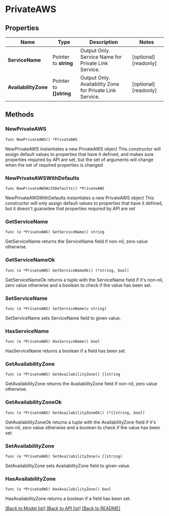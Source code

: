 # PrivateAWS

## Properties

Name | Type | Description | Notes
------------ | ------------- | ------------- | -------------
**ServiceName** | Pointer to **string** | Output Only. Service Name for Private Link Service. | [optional] [readonly] 
**AvailabilityZone** | Pointer to **[]string** | Output Only. Availability Zone for Private Link Service. | [optional] [readonly] 

## Methods

### NewPrivateAWS

`func NewPrivateAWS() *PrivateAWS`

NewPrivateAWS instantiates a new PrivateAWS object
This constructor will assign default values to properties that have it defined,
and makes sure properties required by API are set, but the set of arguments
will change when the set of required properties is changed

### NewPrivateAWSWithDefaults

`func NewPrivateAWSWithDefaults() *PrivateAWS`

NewPrivateAWSWithDefaults instantiates a new PrivateAWS object
This constructor will only assign default values to properties that have it defined,
but it doesn't guarantee that properties required by API are set

### GetServiceName

`func (o *PrivateAWS) GetServiceName() string`

GetServiceName returns the ServiceName field if non-nil, zero value otherwise.

### GetServiceNameOk

`func (o *PrivateAWS) GetServiceNameOk() (*string, bool)`

GetServiceNameOk returns a tuple with the ServiceName field if it's non-nil, zero value otherwise
and a boolean to check if the value has been set.

### SetServiceName

`func (o *PrivateAWS) SetServiceName(v string)`

SetServiceName sets ServiceName field to given value.

### HasServiceName

`func (o *PrivateAWS) HasServiceName() bool`

HasServiceName returns a boolean if a field has been set.

### GetAvailabilityZone

`func (o *PrivateAWS) GetAvailabilityZone() []string`

GetAvailabilityZone returns the AvailabilityZone field if non-nil, zero value otherwise.

### GetAvailabilityZoneOk

`func (o *PrivateAWS) GetAvailabilityZoneOk() (*[]string, bool)`

GetAvailabilityZoneOk returns a tuple with the AvailabilityZone field if it's non-nil, zero value otherwise
and a boolean to check if the value has been set.

### SetAvailabilityZone

`func (o *PrivateAWS) SetAvailabilityZone(v []string)`

SetAvailabilityZone sets AvailabilityZone field to given value.

### HasAvailabilityZone

`func (o *PrivateAWS) HasAvailabilityZone() bool`

HasAvailabilityZone returns a boolean if a field has been set.


[[Back to Model list]](../README.md#documentation-for-models) [[Back to API list]](../README.md#documentation-for-api-endpoints) [[Back to README]](../README.md)


